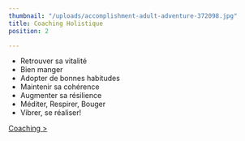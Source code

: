 ```yaml
---
thumbnail: "/uploads/accomplishment-adult-adventure-372098.jpg"
title: Coaching Holistique
position: 2

---
```

- Retrouver sa vitalité
- Bien manger
- Adopter de bonnes habitudes
- Maintenir sa cohérence
- Augmenter sa résilience
- Méditer, Respirer, Bouger
- Vibrer, se réaliser!

[Coaching >](/coaching-holistique)